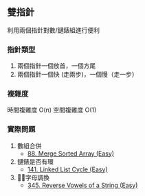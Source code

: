 ## 雙指針

利用兩個指針對數/鏈錶組進行便利

### 指針類型

1. 兩個指針一個放首，一個方尾
2. 兩個指針一個快 (走兩步)，一個慢（走一步）

### 複雜度

時間複雜度 O(n)
空間複雜度 O(1)

### 實際問題

1. 數組合併
    - [88. Merge Sorted Array (Easy)](https://leetcode.com/problems/merge-sorted-array/description/)
2. 鏈錶是否有環
    - [141. Linked List Cycle (Easy)](https://leetcode.com/problems/linked-list-cycle/description/)
3. 字母調換
    - [345. Reverse Vowels of a String (Easy)](https://leetcode.com/problems/reverse-vowels-of-a-string/description/)
